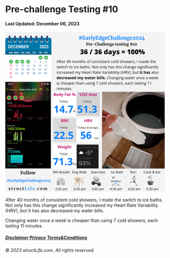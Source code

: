 # Pre-challenge Testing #10

#### Last Updated: December 06, 2023

![Daily report for December 06, 2023 from structLife.com for a 2024 daily morning routine pre-challenge testing - EarlyEdgeChallenge2024. ](../images/products/challenge-2023-12-06-pre-challenge-testing-10-EarlyEdgeChallenge2024.png)


After 40 months of consistent cold showers, I made the switch to ice baths. Not only has this change significantly increased my Heart Rate Variability (HRV), but it has also decreased my water bills. 

Changing water once a week is cheaper than using 7 cold showers, each lasting 11 minutes.


##### [Disclaimer](/#/about-disclaimer)  [Privacy](/#/about-privacy-policy)  [Terms&Conditions](/#/about-terms-conditions)

###### © 2023 structLife.com. All rights reserved.